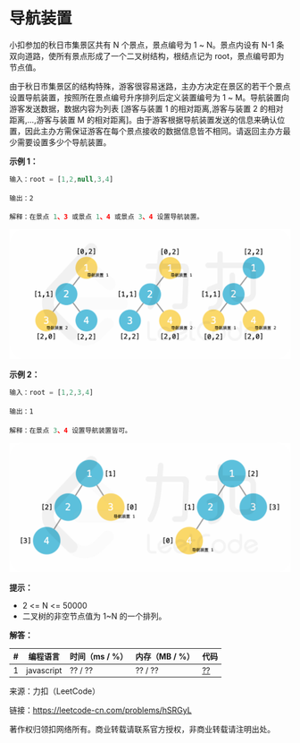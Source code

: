 # 导航装置

小扣参加的秋日市集景区共有 N 个景点，景点编号为 1 ~ N。景点内设有 N-1 条双向道路，使所有景点形成了一个二叉树结构，根结点记为 root，景点编号即为节点值。

由于秋日市集景区的结构特殊，游客很容易迷路，主办方决定在景区的若干个景点设置导航装置，按照所在景点编号升序排列后定义装置编号为 1 ~ M。导航装置向游客发送数据，数据内容为列表 [游客与装置 1 的相对距离,游客与装置 2 的相对距离,...,游客与装置 M 的相对距离]。由于游客根据导航装置发送的信息来确认位置，因此主办方需保证游客在每个景点接收的数据信息皆不相同。请返回主办方最少需要设置多少个导航装置。

**示例 1：**

``` javascript
输入：root = [1,2,null,3,4]

输出：2

解释：在景点 1、3 或景点 1、4 或景点 3、4 设置导航装置。
```

![解释1](./ex1.png)

**示例 2：**

``` javascript
输入：root = [1,2,3,4]

输出：1

解释：在景点 3、4 设置导航装置皆可。
```

![解释2](./ex2.png)

**提示：**

- 2 <= N <= 50000
- 二叉树的非空节点值为 1~N 的一个排列。

**解答：**

**#**|**编程语言**|**时间（ms / %）**|**内存（MB / %）**|**代码**
--|--|--|--|--
1|javascript|?? / ??|?? / ??|[??](./javascript/ac_v1.js)

来源：力扣（LeetCode）

链接：https://leetcode-cn.com/problems/hSRGyL

著作权归领扣网络所有。商业转载请联系官方授权，非商业转载请注明出处。
